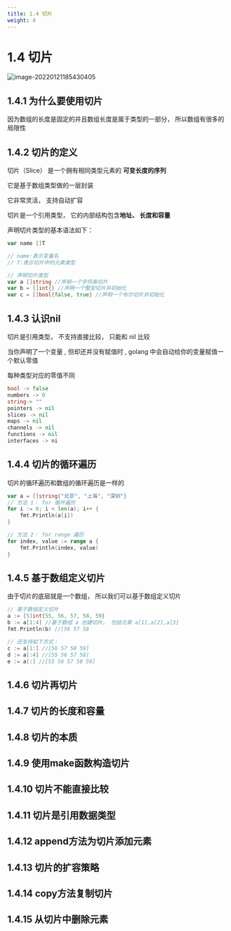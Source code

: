 ```yaml
---
title: 1.4 切片
weight: 4
---
```


# 1.4 切片

![image-20220121185430405](https://gitee.com/fidjiw/images/raw/master/img/image-20220121185430405.png)



## 1.4.1 为什么要使用切片

因为数组的长度是固定的并且数组长度是属于类型的一部分， 所以数组有很多的局限性  



## 1.4.2 切片的定义

切片（Slice） 是一个拥有相同类型元素的 **可变长度的序列**  

它是基于数组类型做的一层封装  

它非常灵活， 支持自动扩容  

切片是一个引用类型， 它的内部结构包含**地址、 长度和容量**  

声明切片类型的基本语法如下：

```go
var name []T

// name:表示变量名
// T:表示切片中的元素类型

// 声明切片类型
var a []string //声明一个字符串切片
var b = []int{} //声明一个整型切片并初始化
var c = []bool{false, true} //声明一个布尔切片并初始化
```



## 1.4.3 认识nil

切片是引用类型， 不支持直接比较， 只能和 nil 比较  

当你声明了一个变量 , 但却还并没有赋值时 , golang 中会自动给你的变量赋值一个默认零值  

每种类型对应的零值不同

```go
bool -> false
numbers -> 0
string-> ""
pointers -> nil
slices -> nil
maps -> nil
channels -> nil
functions -> nil
interfaces -> ni
```



## 1.4.4 切片的循环遍历

切片的循环遍历和数组的循环遍历是一样的  

```go
var a = []string{"北京", "上海", "深圳"}
// 方法 1： for 循环遍历
for i := 0; i < len(a); i++ {
	fmt.Println(a[i])
}

// 方法 2： for range 遍历
for index, value := range a {
	fmt.Println(index, value)
}
```



## 1.4.5 基于数组定义切片

由于切片的底层就是一个数组， 所以我们可以基于数组定义切片  

```go
// 基于数组定义切片
a := [5]int{55, 56, 57, 58, 59}
b := a[1:4] //基于数组 a 创建切片， 包括元素 a[1],a[2],a[3]
fmt.Println(b) //[56 57 58

// 还支持如下方式：
c := a[1:] //[56 57 58 59]
d := a[:4] //[55 56 57 58]
e := a[:] //[55 56 57 58 59]
```



## 1.4.6 切片再切片



## 1.4.7 切片的长度和容量

## 1.4.8 切片的本质

## 1.4.9 使用make函数构造切片

## 1.4.10 切片不能直接比较

## 1.4.11 切片是引用数据类型

## 1.4.12 append方法为切片添加元素

## 1.4.13 切片的扩容策略

## 1.4.14 copy方法复制切片

## 1.4.15 从切片中删除元素




